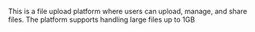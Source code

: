 This is a file upload platform where users can upload, manage, and share files. The platform supports handling large files up to 1GB
